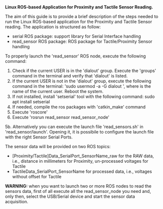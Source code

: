 **Linux ROS-based Application for Proximity and Tactile Sensor Reading.**

The aim of this guide is to provide a brief description of the steps needed to run the Linux ROS-based application for the Proximity and Tactile Sensor reading. 
The application is structured as follow:
- serial ROS package: support library for Serial Interface handling
- read_sensor ROS package: ROS package for Tactile/Proximity Sensor handling

To properly launch the 'read_sensor' ROS node, execute the following command:
1. Check if the current USER is in the 'dialout' group. Execute the 'groups' command in the terminal and verify that 'dialout' is listed.
2. If the current USER is not in the 'dialout' group, execute the following command in the terminal: 'sudo usermod -a -G dialout <user>', where <user> is the name of the current user. Reboot the system.
3. If not installed, install 'setserial' tool with the following command: sudo apt install setserial
4. If needed, compile the ros packages with 'catkin_make' command
5. Execute 'roscore'
6. Execute 'rosrun read_sensor read_sensor_node'

5b. Alternatively you can execute the launch file 'read_sensors.sh' in 'read_sensor/launch'. Opening it, it is possibile to configure the launch file with the right Sensor Serial Ports.

The sensor data will be provided on two ROS topics:
- [Proximity/Tactile]Data_SerialPort_SensorName_raw for the RAW data, i.e., distance in millimeters for Proximity, un-processed voltages for Tactile
- TactileData_SerialPort_SensorName for processed data, i.e., voltages without offset for Tactile

**WARNING:** when you want to launch two or more ROS nodes to read the sensors data, first of all execute all the read_sensor_node you need and, only then, select the USB/Serial device and start the sensor data acquisition.
